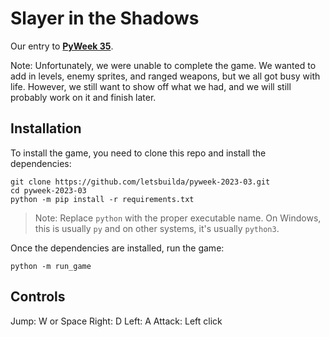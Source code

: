 # Slayer in the Shadows

Our entry to **[PyWeek 35](https://pyweek.org)**.

Note: Unfortunately, we were unable to complete the game. We wanted to add in levels, enemy sprites, and ranged weapons,
but we all got busy with life. However, we still want to show off what we had, and we will still probably work on it and
finish later.

## Installation

To install the game, you need to clone this repo and install the dependencies:

```commandline
git clone https://github.com/letsbuilda/pyweek-2023-03.git
cd pyweek-2023-03
python -m pip install -r requirements.txt
```

> Note: Replace `python` with the proper executable name. On Windows, this is usually `py` and on other systems, it's
> usually `python3`.

Once the dependencies are installed, run the game:

```commandline
python -m run_game
```

## Controls

Jump: W or Space
Right: D
Left: A
Attack: Left click
